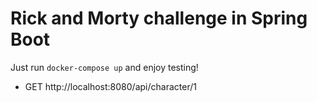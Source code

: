 # Rick and Morty challenge in Spring Boot

Just run `docker-compose up` and enjoy testing!

- GET http://localhost:8080/api/character/1